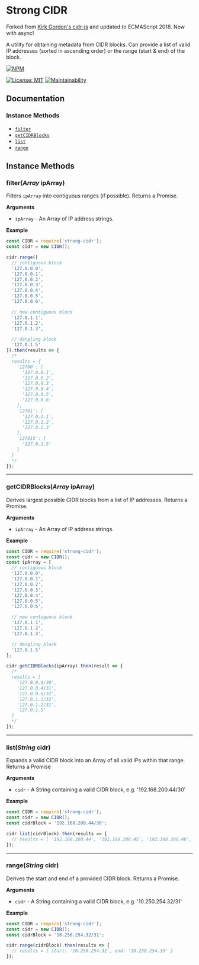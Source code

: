 # Strong CIDR
Forked from [Kirk Gordon's cidr-js](https://github.com/krg7880/strong-cidr) and updated to
ECMAScript 2018. Now with async!

A utility for obtaining metadata from CIDR blocks. Can provide a list of valid IP addresses (sorted in ascending order) or the range (start &amp; end) of the block.

[![NPM](https://nodei.co/npm/strong-cidr.png?downloads=true&downloadRank=true&stars=true)](https://nodei.co/npm/strong-cidr/)

[![License: MIT](https://img.shields.io/badge/License-MIT-yellow.svg)](https://opensource.org/licenses/MIT) [![Maintainability](https://api.codeclimate.com/v1/badges/9eefac0052de9568c9f4/maintainability)](https://codeclimate.com/github/dsibilly/cidr-js/maintainability)

## Documentation

### Instance Methods
* [`filter`](#filter)
* [`getCIDRBlocks`](#getCIDRBlocks)
* [`list`](#list)
* [`range`](#range)


## Instance Methods

<a name="filter"></a>

### filter(*Array* ipArray)

Filters `ipArray` into contiguous ranges (if possible).
Returns a Promise.

__Arguments__

* `ipArray` - An Array of IP address strings.

__Example__
```javascript
const CIDR = require('strong-cidr');
const cidr = new CIDR();

cidr.range([
  // contiguous block
  '127.0.0.0',
  '127.0.0.1',
  '127.0.0.2',
  '127.0.0.3',
  '127.0.0.4',
  '127.0.0.5',
  '127.0.0.6',

  // new contiguous block
  '127.0.1.1',
  '127.0.1.2',
  '127.0.1.3',

  // dangling block
  '127.0.1.5'
]).then(results => {
  /*
  results = {
    '12700': [
      '127.0.0.1',
      '127.0.0.2',
      '127.0.0.3',
      '127.0.0.4',
      '127.0.0.5',
      '127.0.0.6'
    ],
    '12701': [
      '127.0.1.1',
      '127.0.1.2',
      '127.0.1.3'
    ],
    '127015': [
      '127.0.1.5'
    ]
  }
  */
});
```

---------------------------------------

### getCIDRBlocks(*Array* ipArray)

<a name="getCIDRBlocks"></a>

Derives largest possible CIDR blocks from a list of IP addresses.
Returns a Promise.

__Arguments__

* `ipArray` - An Array of IP address strings.

__Example__
```javascript
const CIDR = require('strong-cidr');
const cidr = new CIDR();
const ipArray = [
  // contiguous block
  '127.0.0.0',
  '127.0.0.1',
  '127.0.0.2',
  '127.0.0.3',
  '127.0.0.4',
  '127.0.0.5',
  '127.0.0.6',

  // new contiguous block
  '127.0.1.1',
  '127.0.1.2',
  '127.0.1.3',

  // dangling block
  '127.0.1.5'
];

cidr.getCIDRBlocks(ipArray).then(result => {
  /*
  results = [
    '127.0.0.0/30',
    '127.0.0.4/31',
    '127.0.0.6/32',
    '127.0.1.1/32',
    '127.0.1.2/31',
    '127.0.1.5'
  ]
  */
});
```

---------------------------------------

<a name="list"></a>

### list(*String* cidr)

Expands a valid CIDR block into an Array of all valid IPs within that range.
Returns a Promise

__Arguments__

* `cidr` - A String containing a valid CIDR block, e.g. '192.168.200.44/30'

__Example__
```javascript
const CIDR = require('strong-cidr');
const cidr = new CIDR();
const cidrBlock = '192.168.200.44/30';

cidr.list(cidrBlock).then(results => {
  // results = [ '192.168.200.44', '192.168.200.45', '192.168.200.46', '192.168.200.47' ]
});
```

---------------------------------------

<a name="range"></a>

### range(*String* cidr)

Derives the start and end of a provided CIDR block.
Returns a Promise.

__Arguments__

* `cidr` - A String containing a valid CIDR block, e.g. '10.250.254.32/31'

__Example__
```javascript
const CIDR = require('strong-cidr');
const cidr = new CIDR();
const cidrBlock = '10.250.254.32/31';

cidr.range(cidrBlock).then(results => {
  // results = { start: '10.250.254.32', end: '10.250.254.33' }
});
```
